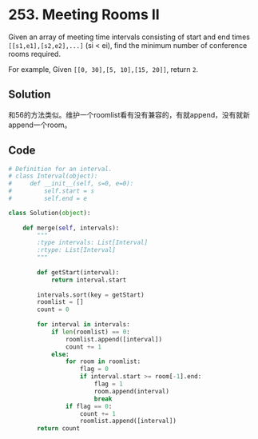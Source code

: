 # 253. Meeting Rooms II

Given an array of meeting time intervals consisting of start and end times `[[s1,e1],[s2,e2],...]` (si < ei), find the minimum number of conference rooms required.

For example,
Given `[[0, 30],[5, 10],[15, 20]]`,
return `2`.



## Solution

和56的方法类似。维护一个roomlist看有没有兼容的，有就append，没有就新append一个room。



## Code

```python
# Definition for an interval.
# class Interval(object):
#     def __init__(self, s=0, e=0):
#         self.start = s
#         self.end = e

class Solution(object):
        
    def merge(self, intervals):
        """
        :type intervals: List[Interval]
        :rtype: List[Interval]
        """
        
        def getStart(interval):
            return interval.start
        
        intervals.sort(key = getStart)
        roomlist = []
        count = 0
        
        for interval in intervals:
            if len(roomlist) == 0:
                roomlist.append([interval])
                count += 1
            else:
                for room in roomlist:
                    flag = 0
                    if interval.start >= room[-1].end:
                        flag = 1
                        room.append(interval)
                        break
                if flag == 0:
                    count += 1
                    roomlist.append([interval])
        return count
```



